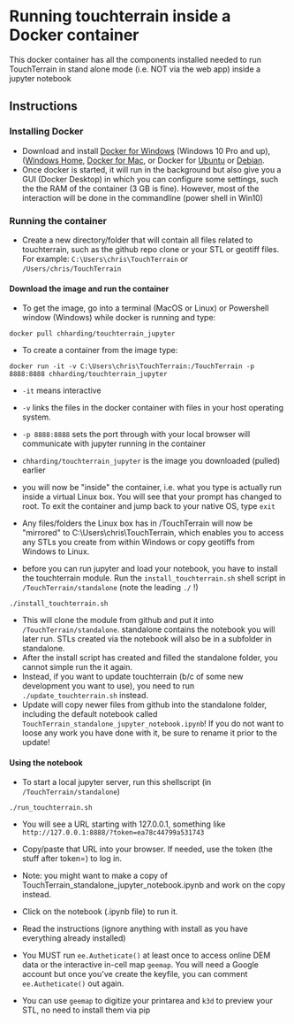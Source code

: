 # Running touchterrain inside a Docker container

This docker container has all the components installed needed to run TouchTerrain in stand alone mode (i.e. NOT via the web app) inside a jupyter notebook

## Instructions

### Installing Docker
- Download and install [Docker for Windows](https://www.docker.com/docker-windows) (Windows 10 Pro and up), ([Windows Home](https://docs.docker.com/docker-for-windows/install-windows-home/), [Docker for Mac](https://www.docker.com/docker-mac), or Docker for [Ubuntu](https://www.docker.com/docker-ubuntu) or [Debian](https://www.docker.com/docker-debian).
- Once docker is started, it will run in the background but also give you a GUI (Docker Desktop) in which you can configure some settings, such the the RAM of the container (3 GB is fine). However, most of the interaction will be done in the commandline (power shell in Win10)

### Running the container
- Create a new directory/folder that will contain all files related to touchterrain, such as the github repo clone or your STL or geotiff files. For example: `C:\Users\chris\TouchTerrain` or `/Users/chris/TouchTerrain`

#### Download the image and run the container
- To get the image, go into a terminal (MacOS or Linux) or Powershell window (Windows) while docker is running and type:
```console
docker pull chharding/touchterrain_jupyter
```
- To create a container from the image type:

```console
docker run -it -v C:\Users\chris\TouchTerrain:/TouchTerrain -p 8888:8888 chharding/touchterrain_jupyter
```

- `-it` means interactive
- `-v`  links the files in the docker container with files in your host operating system.
- `-p 8888:8888` sets the port through with your local browser will communicate with jupyter running in the container
- `chharding/touchterrain_jupyter` is the image you downloaded (pulled) earlier


- you will now be "inside" the container, i.e. what you type is actually run inside a virtual Linux box. You will see that your prompt has changed to root. To exit the container and jump back to your native OS, type `exit`
- Any files/folders the Linux box has in /TouchTerrain will now be "mirrored" to C:\Users\chris\TouchTerrain, which enables you to access any STLs you create from within Windows or copy geotiffs from Windows to Linux.

- before you can run jupyter and load your notebook, you have to install the touchterrain module. Run the `install_touchterrain.sh` shell script in `/TouchTerrain/standalone` (note the leading `./` !)


```console
./install_touchterrain.sh
```

- This will clone the module from github and put it into `/TouchTerrain/standalone`. standalone contains the notebook you will later run. STLs created via the notebook will also be in a subfolder in standalone.  
- After the install script has created and filled the standalone folder, you cannot simple run the it again. 
- Instead, if you want to update touchterrain (b/c of some new development you want to use), you need to run `./update_touchterrain.sh` instead. 
- Update will copy newer files from github into the standalone folder, including the default notebook called `TouchTerrain_standalone_jupyter_notebook.ipynb`! If you do not want to loose any work you have done with it,  be sure to rename it prior to the update!

#### Using the notebook
- To start a local jupyter server, run this shellscript (in `/TouchTerrain/standalone`)

```console
./run_touchterrain.sh
```

- You will see a URL starting with 127.0.0.1, something like `http://127.0.0.1:8888/?token=ea78c44799a531743`
- Copy/paste that URL into your browser. If needed, use the token (the stuff after token=) to log in.
- Note: you might want to make a copy of TouchTerrain_standalone_jupyter_notebook.ipynb and work on the copy instead.


- Click on the notebook (.ipynb file) to run it. 
- Read the instructions (ignore anything with install as you have everything already installed)
- You MUST run `ee.Autheticate()` at least once to access online DEM data or the interactive in-cell map `geemap`. You will need a Google account but once you've create the keyfile, you can comment `ee.Autheticate()` out again.

- You can use `geemap` to digitize your printarea and  `k3d` to preview your STL, no need to install them via pip

